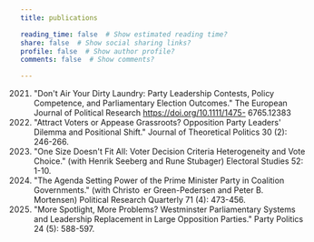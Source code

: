 ```yaml
---
title: publications

reading_time: false  # Show estimated reading time?
share: false  # Show social sharing links?
profile: false  # Show author profile?
comments: false  # Show comments?

---
```


2021. "Don't Air Your Dirty Laundry: Party Leadership Contests, Policy Competence, and Parliamentary
Election Outcomes." The European Journal of Political Research https://doi.org/10.1111/1475-
6765.12383
2018. "Attract Voters or Appease Grassroots? Opposition Party Leaders' Dilemma and Positional
Shift." Journal of Theoretical Politics 30 (2): 246-266.
2018. "One Size Doesn't Fit All: Voter Decision Criteria Heterogeneity and Vote Choice." (with
Henrik Seeberg and Rune Stubager) Electoral Studies 52: 1-10.
2018. "The Agenda Setting Power of the Prime Minister Party in Coalition Governments." (with
Christo er Green-Pedersen and Peter B. Mortensen) Political Research Quarterly 71 (4): 473-456.
2018. "More Spotlight, More Problems? Westminster Parliamentary Systems and Leadership Replacement
in Large Opposition Parties." Party Politics 24 (5): 588-597.
